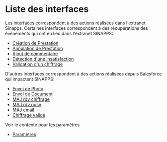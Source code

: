 # Liste des interfaces

Les interfaces correspondent à des actions réalisées dans l'extranet Sinapps.
Certaines interfaces correspondent à des récupérations des évènements qui ont eu lieu dans l'extranet SINAPPS:
- [Création de Prestation](creation-prestation.md)
- [Annulation de Prestation](annulation-prestation.md)
- [Ajout de commentaire](ajout-commentaire.md)
- [Détection d'une insatisfaction](detection-insatisfaction.md)
- [Validation d'un chiffrage](validation-chiffrage.md)

D'autres interfaces correspondent à des actions réalisées depuis Salesforce qui impactent SINAPPS:
- [Envoi de Photo](envoi-photo.md)
- [Envoi de Document](envoi-document.md)
- [MAJ rdv chiffrage](maj-rdv-chiffrage.md)
- [MAJ rdv pose](maj-rdv-pose.md)
- [MAJ email](maj-email.md)
- [Chiffrage validé](chiffrage-valide.md)


Voir le contexte pour les paramètres
- [Paramètres](context.txt)